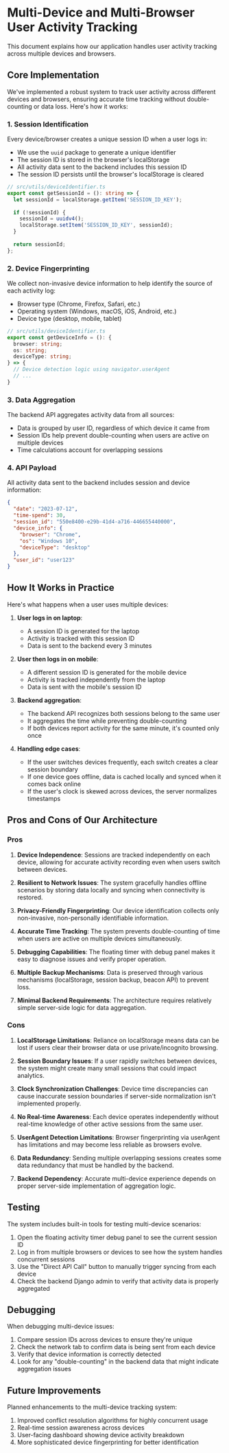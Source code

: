 # Multi-Device and Multi-Browser User Activity Tracking

This document explains how our application handles user activity tracking across multiple devices and browsers.

## Core Implementation

We've implemented a robust system to track user activity across different devices and browsers, ensuring accurate time tracking without double-counting or data loss. Here's how it works:

### 1. Session Identification

Every device/browser creates a unique session ID when a user logs in:

- We use the `uuid` package to generate a unique identifier
- The session ID is stored in the browser's localStorage
- All activity data sent to the backend includes this session ID
- The session ID persists until the browser's localStorage is cleared

```typescript
// src/utils/deviceIdentifier.ts
export const getSessionId = (): string => {
  let sessionId = localStorage.getItem('SESSION_ID_KEY');
  
  if (!sessionId) {
    sessionId = uuidv4();
    localStorage.setItem('SESSION_ID_KEY', sessionId);
  }
  
  return sessionId;
};
```

### 2. Device Fingerprinting

We collect non-invasive device information to help identify the source of each activity log:

- Browser type (Chrome, Firefox, Safari, etc.)
- Operating system (Windows, macOS, iOS, Android, etc.)
- Device type (desktop, mobile, tablet)

```typescript
// src/utils/deviceIdentifier.ts
export const getDeviceInfo = (): { 
  browser: string;
  os: string;
  deviceType: string;
} => {
  // Device detection logic using navigator.userAgent
  // ...
}
```

### 3. Data Aggregation

The backend API aggregates activity data from all sources:

- Data is grouped by user ID, regardless of which device it came from
- Session IDs help prevent double-counting when users are active on multiple devices
- Time calculations account for overlapping sessions

### 4. API Payload

All activity data sent to the backend includes session and device information:

```json
{
  "date": "2023-07-12",
  "time-spend": 30,
  "session_id": "550e8400-e29b-41d4-a716-446655440000",
  "device_info": {
    "browser": "Chrome",
    "os": "Windows 10",
    "deviceType": "desktop"
  },
  "user_id": "user123"
}
```

## How It Works in Practice

Here's what happens when a user uses multiple devices:

1. **User logs in on laptop**: 
   - A session ID is generated for the laptop
   - Activity is tracked with this session ID
   - Data is sent to the backend every 3 minutes

2. **User then logs in on mobile**:
   - A different session ID is generated for the mobile device
   - Activity is tracked independently from the laptop
   - Data is sent with the mobile's session ID

3. **Backend aggregation**:
   - The backend API recognizes both sessions belong to the same user
   - It aggregates the time while preventing double-counting
   - If both devices report activity for the same minute, it's counted only once

4. **Handling edge cases**:
   - If the user switches devices frequently, each switch creates a clear session boundary
   - If one device goes offline, data is cached locally and synced when it comes back online
   - If the user's clock is skewed across devices, the server normalizes timestamps

## Pros and Cons of Our Architecture

### Pros

1. **Device Independence**: Sessions are tracked independently on each device, allowing for accurate activity recording even when users switch between devices.

2. **Resilient to Network Issues**: The system gracefully handles offline scenarios by storing data locally and syncing when connectivity is restored.

3. **Privacy-Friendly Fingerprinting**: Our device identification collects only non-invasive, non-personally identifiable information.

4. **Accurate Time Tracking**: The system prevents double-counting of time when users are active on multiple devices simultaneously.

5. **Debugging Capabilities**: The floating timer with debug panel makes it easy to diagnose issues and verify proper operation.

6. **Multiple Backup Mechanisms**: Data is preserved through various mechanisms (localStorage, session backup, beacon API) to prevent loss.

7. **Minimal Backend Requirements**: The architecture requires relatively simple server-side logic for data aggregation.

### Cons

1. **LocalStorage Limitations**: Reliance on localStorage means data can be lost if users clear their browser data or use private/incognito browsing.

2. **Session Boundary Issues**: If a user rapidly switches between devices, the system might create many small sessions that could impact analytics.

3. **Clock Synchronization Challenges**: Device time discrepancies can cause inaccurate session boundaries if server-side normalization isn't implemented properly.

4. **No Real-time Awareness**: Each device operates independently without real-time knowledge of other active sessions from the same user.

5. **UserAgent Detection Limitations**: Browser fingerprinting via userAgent has limitations and may become less reliable as browsers evolve.

6. **Data Redundancy**: Sending multiple overlapping sessions creates some data redundancy that must be handled by the backend.

7. **Backend Dependency**: Accurate multi-device experience depends on proper server-side implementation of aggregation logic.

## Testing

The system includes built-in tools for testing multi-device scenarios:

1. Open the floating activity timer debug panel to see the current session ID
2. Log in from multiple browsers or devices to see how the system handles concurrent sessions
3. Use the "Direct API Call" button to manually trigger syncing from each device
4. Check the backend Django admin to verify that activity data is properly aggregated

## Debugging

When debugging multi-device issues:

1. Compare session IDs across devices to ensure they're unique
2. Check the network tab to confirm data is being sent from each device
3. Verify that device information is correctly detected
4. Look for any "double-counting" in the backend data that might indicate aggregation issues

## Future Improvements

Planned enhancements to the multi-device tracking system:

1. Improved conflict resolution algorithms for highly concurrent usage
2. Real-time session awareness across devices
3. User-facing dashboard showing device activity breakdown
4. More sophisticated device fingerprinting for better identification 
